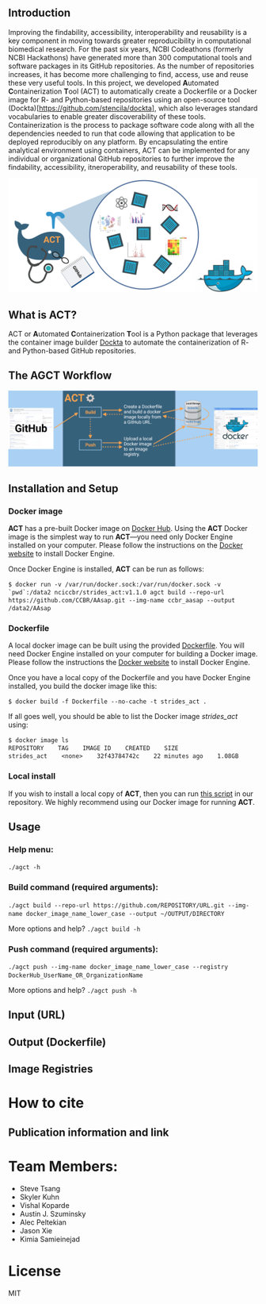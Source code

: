 ## Introduction
Improving the findability, accessibility, interoperability and reusability is a key component in moving towards greater reproducibility in computational biomedical research. For the past six years, NCBI Codeathons (formerly NCBI Hackathons) have generated more than 300 computational tools and software packages in its GitHub repositories. As the number of repositories increases, it has become more challenging to find, access, use and reuse these very useful tools. 
In this project, we developed **A**utomated **C**ontainerization **T**ool (ACT) to automatically create a Dockerfile or a Docker image for R- and Python-based repositories using an open-source tool (Dockta)[https://github.com/stencila/dockta], which also leverages standard vocabularies to enable greater discoverability of these tools. Containerization is the process to package software code along with all the dependencies needed to run that code allowing that application to be deployed reproducibly on any platform.  By encapsulating the entire analytical environment using containers, ACT can be implemented for any individual or organizational GitHub repositories to further improve the findability, accessibility, itneroperability, and reusability of these tools.


![Logo](assets/ACT.png)

## What is ACT?
ACT or **A**utomated **C**ontainerization **T**ool is a Python package that leverages the container image builder [Dockta](https://github.com/stencila/dockta) to automate the containerization of R- and Python-based GitHub repositories.

## The AGCT Workflow

![Schematic](assets/ACT_Workflow.png)

## Installation and Setup
### Docker image
**ACT** has a pre-built Docker image on [Docker Hub](https://hub.docker.com/repository/docker/nciccbr/strides_act). Using the **ACT** Docker image is the simplest way to run **ACT**—you need only Docker Engine installed on your computer. Please follow the instructions on the [Docker website](https://docs.docker.com/engine/install/) to install Docker Engine.

Once Docker Engine is installed, **ACT** can be run as follows:

```
$ docker run -v /var/run/docker.sock:/var/run/docker.sock -v `pwd`:/data2 nciccbr/strides_act:v1.1.0 agct build --repo-url https://github.com/CCBR/AAsap.git --img-name ccbr_aasap --output /data2/AAsap
```

### Dockerfile

A local docker image can be built using the provided [Dockerfile](https://raw.githubusercontent.com/STRIDES-Codes/ACT/main/Dockerfile). You will need Docker Engine installed on your computer for building a Docker image. Please follow the instructions the [Docker website](https://docs.docker.com/engine/install/) to install Docker Engine.

Once you have a local copy of the Dockerfile and you have Docker Engine installed, you build the docker image like this:

```
$ docker build -f Dockerfile --no-cache -t strides_act .
```
If all goes well, you should be able to list the Docker image *strides_act* using:
```
$ docker image ls
REPOSITORY    TAG    IMAGE ID    CREATED    SIZE
strides_act    <none>    32f43784742c    22 minutes ago    1.08GB
```

### Local install
If you wish to install a local copy of **ACT**, then you can run [this script](https://raw.githubusercontent.com/STRIDES-Codes/ACT/VK/utils/autocontainer-setup.sh) in our repository. We highly recommend using our Docker image for running **ACT**.

## Usage

### Help menu:
```./agct -h```

### Build command (required arguments):
```./agct build --repo-url https://github.com/REPOSITORY/URL.git --img-name docker_image_name_lower_case --output ~/OUTPUT/DIRECTORY```

More options and help? ```./agct build -h```

### Push command (required arguments):
```./agct push --img-name docker_image_name_lower_case --registry DockerHub_UserName_OR_OrganizationName```

More options and help? ```./agct push -h```

## Input (URL)
## Output (Dockerfile)
## Image Registries

# How to cite
## Publication information and link

# Team Members:
* Steve Tsang
* Skyler Kuhn
* Vishal Koparde
* Austin J. Szuminsky
* Alec Peltekian
* Jason Xie
* Kimia Samieinejad
# License
MIT
